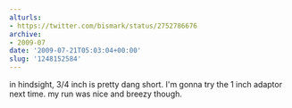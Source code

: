 ```yaml
---
alturls:
- https://twitter.com/bismark/status/2752786676
archive:
- 2009-07
date: '2009-07-21T05:03:04+00:00'
slug: '1248152584'
---
```


in hindsight, 3/4 inch is pretty dang short. I'm gonna try the 1 inch adaptor next time. my run was nice and breezy though.

